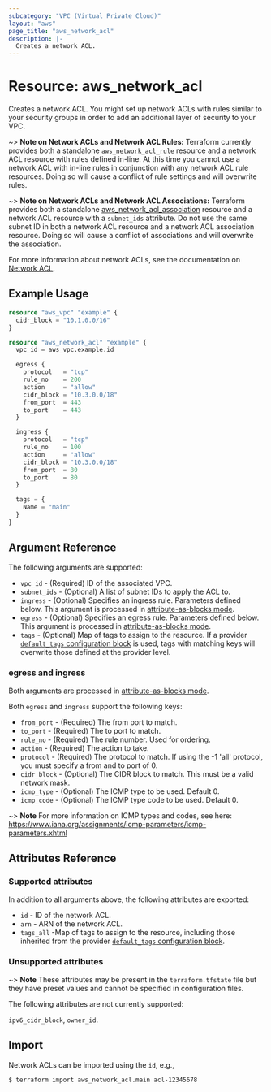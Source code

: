 ```yaml
---
subcategory: "VPC (Virtual Private Cloud)"
layout: "aws"
page_title: "aws_network_acl"
description: |-
  Creates a network ACL.
---
```


# Resource: aws_network_acl

Creates a network ACL. You might set up network ACLs with rules similar
to your security groups in order to add an additional layer of security to your VPC.

~> **Note on Network ACLs and Network ACL Rules:** Terraform currently
provides both a standalone [`aws_network_acl_rule`][tf-network-acl-rule] resource and a network ACL resource with rules
defined in-line. At this time you cannot use a network ACL with in-line rules
in conjunction with any network ACL rule resources. Doing so will cause
a conflict of rule settings and will overwrite rules.

~> **Note on Network ACLs and Network ACL Associations:** Terraform provides both a standalone [aws_network_acl_association][tf-network-acl-association]
resource and a network ACL resource with a `subnet_ids` attribute. Do not use the same subnet ID in both a network ACL
resource and a network ACL association resource. Doing so will cause a conflict of associations and will overwrite the association.

For more information about network ACLs, see the documentation on [Network ACL][network-acl].

## Example Usage

```terraform
resource "aws_vpc" "example" {
  cidr_block = "10.1.0.0/16"
}

resource "aws_network_acl" "example" {
  vpc_id = aws_vpc.example.id

  egress {
    protocol   = "tcp"
    rule_no    = 200
    action     = "allow"
    cidr_block = "10.3.0.0/18"
    from_port  = 443
    to_port    = 443
  }

  ingress {
    protocol   = "tcp"
    rule_no    = 100
    action     = "allow"
    cidr_block = "10.3.0.0/18"
    from_port  = 80
    to_port    = 80
  }

  tags = {
    Name = "main"
  }
}
```

## Argument Reference

The following arguments are supported:

* `vpc_id` - (Required) ID of the associated VPC.
* `subnet_ids` - (Optional) A list of subnet IDs to apply the ACL to.
* `ingress` - (Optional) Specifies an ingress rule. Parameters defined below.
  This argument is processed in [attribute-as-blocks mode](https://www.terraform.io/docs/configuration/attr-as-blocks.html).
* `egress` - (Optional) Specifies an egress rule. Parameters defined below.
  This argument is processed in [attribute-as-blocks mode](https://www.terraform.io/docs/configuration/attr-as-blocks.html).
* `tags` - (Optional) Map of tags to assign to the resource. If a provider [`default_tags` configuration block][default-tags] is used, tags with matching keys will overwrite those defined at the provider level.

### egress and ingress

Both arguments are processed in [attribute-as-blocks mode](https://www.terraform.io/docs/configuration/attr-as-blocks.html).

Both `egress` and `ingress` support the following keys:

* `from_port` - (Required) The from port to match.
* `to_port` - (Required) The to port to match.
* `rule_no` - (Required) The rule number. Used for ordering.
* `action` - (Required) The action to take.
* `protocol` - (Required) The protocol to match. If using the -1 'all'
protocol, you must specify a from and to port of 0.
* `cidr_block` - (Optional) The CIDR block to match. This must be a
valid network mask.
* `icmp_type` - (Optional) The ICMP type to be used. Default 0.
* `icmp_code` - (Optional) The ICMP type code to be used. Default 0.

~> **Note** For more information on ICMP types and codes, see here: https://www.iana.org/assignments/icmp-parameters/icmp-parameters.xhtml

## Attributes Reference

### Supported attributes

In addition to all arguments above, the following attributes are exported:

* `id` - ID of the network ACL.
* `arn` - ARN of the network ACL.
* `tags_all` -Map of tags to assign to the resource, including those inherited from the provider [`default_tags` configuration block][default-tags].

### Unsupported attributes

~> **Note** These attributes may be present in the `terraform.tfstate` file but they have preset values and cannot be specified in configuration files.

The following attributes are not currently supported:

`ipv6_cidr_block`, `owner_id`.

## Import

Network ACLs can be imported using the `id`, e.g.,

```
$ terraform import aws_network_acl.main acl-12345678
```

[default-tags]: https://www.terraform.io/docs/providers/aws/index.html#default_tags-configuration-block
[network-acl]: https://docs.cloud.croc.ru/en/services/networks/networkacl.html
[tf-network-acl-association]: network_acl_association.html
[tf-network-acl-rule]: network_acl_rule.html
